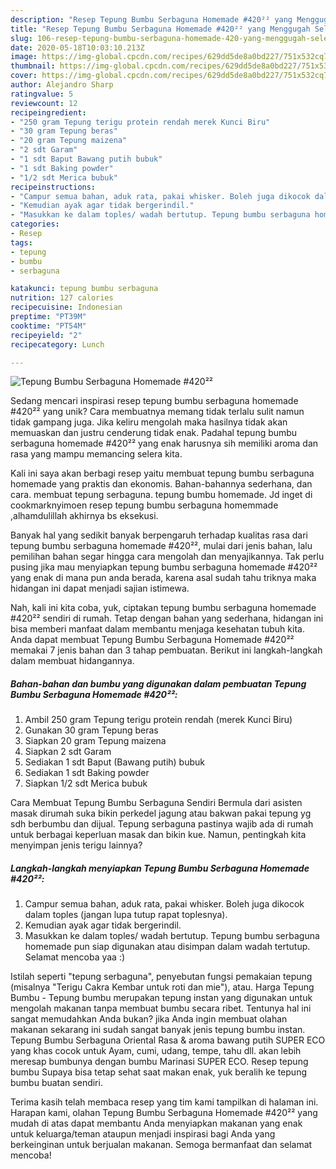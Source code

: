 ```yaml
---
description: "Resep Tepung Bumbu Serbaguna Homemade #420²² yang Menggugah Selera"
title: "Resep Tepung Bumbu Serbaguna Homemade #420²² yang Menggugah Selera"
slug: 106-resep-tepung-bumbu-serbaguna-homemade-420-yang-menggugah-selera
date: 2020-05-18T10:03:10.213Z
image: https://img-global.cpcdn.com/recipes/629dd5de8a0bd227/751x532cq70/tepung-bumbu-serbaguna-homemade-420-foto-resep-utama.jpg
thumbnail: https://img-global.cpcdn.com/recipes/629dd5de8a0bd227/751x532cq70/tepung-bumbu-serbaguna-homemade-420-foto-resep-utama.jpg
cover: https://img-global.cpcdn.com/recipes/629dd5de8a0bd227/751x532cq70/tepung-bumbu-serbaguna-homemade-420-foto-resep-utama.jpg
author: Alejandro Sharp
ratingvalue: 5
reviewcount: 12
recipeingredient:
- "250 gram Tepung terigu protein rendah merek Kunci Biru"
- "30 gram Tepung beras"
- "20 gram Tepung maizena"
- "2 sdt Garam"
- "1 sdt Baput Bawang putih bubuk"
- "1 sdt Baking powder"
- "1/2 sdt Merica bubuk"
recipeinstructions:
- "Campur semua bahan, aduk rata, pakai whisker. Boleh juga dikocok dalam toples (jangan lupa tutup rapat toplesnya)."
- "Kemudian ayak agar tidak bergerindil."
- "Masukkan ke dalam toples/ wadah bertutup. Tepung bumbu serbaguna homemade pun siap digunakan atau disimpan dalam wadah tertutup. Selamat mencoba yaa :)"
categories:
- Resep
tags:
- tepung
- bumbu
- serbaguna

katakunci: tepung bumbu serbaguna 
nutrition: 127 calories
recipecuisine: Indonesian
preptime: "PT39M"
cooktime: "PT54M"
recipeyield: "2"
recipecategory: Lunch

---
```



![Tepung Bumbu Serbaguna Homemade #420²²](https://img-global.cpcdn.com/recipes/629dd5de8a0bd227/751x532cq70/tepung-bumbu-serbaguna-homemade-420-foto-resep-utama.jpg)

Sedang mencari inspirasi resep tepung bumbu serbaguna homemade #420²² yang unik? Cara membuatnya memang tidak terlalu sulit namun tidak gampang juga. Jika keliru mengolah maka hasilnya tidak akan memuaskan dan justru cenderung tidak enak. Padahal tepung bumbu serbaguna homemade #420²² yang enak harusnya sih memiliki aroma dan rasa yang mampu memancing selera kita.

Kali ini saya akan berbagi resep yaitu membuat tepung bumbu serbaguna homemade yang praktis dan ekonomis. Bahan-bahannya sederhana, dan cara. membuat tepung serbaguna. tepung bumbu homemade. Jd inget di cookmarknyimoen resep tepung bumbu serbaguna homemmade ,alhamdulillah akhirnya bs eksekusi.

Banyak hal yang sedikit banyak berpengaruh terhadap kualitas rasa dari tepung bumbu serbaguna homemade #420²², mulai dari jenis bahan, lalu pemilihan bahan segar hingga cara mengolah dan menyajikannya. Tak perlu pusing jika mau menyiapkan tepung bumbu serbaguna homemade #420²² yang enak di mana pun anda berada, karena asal sudah tahu triknya maka hidangan ini dapat menjadi sajian istimewa.


Nah, kali ini kita coba, yuk, ciptakan tepung bumbu serbaguna homemade #420²² sendiri di rumah. Tetap dengan bahan yang sederhana, hidangan ini bisa memberi manfaat dalam membantu menjaga kesehatan tubuh kita. Anda dapat membuat Tepung Bumbu Serbaguna Homemade #420²² memakai 7 jenis bahan dan 3 tahap pembuatan. Berikut ini langkah-langkah dalam membuat hidangannya.

<!--inarticleads1-->

##### Bahan-bahan dan bumbu yang digunakan dalam pembuatan Tepung Bumbu Serbaguna Homemade #420²²:

1. Ambil 250 gram Tepung terigu protein rendah (merek Kunci Biru)
1. Gunakan 30 gram Tepung beras
1. Siapkan 20 gram Tepung maizena
1. Siapkan 2 sdt Garam
1. Sediakan 1 sdt Baput (Bawang putih) bubuk
1. Sediakan 1 sdt Baking powder
1. Siapkan 1/2 sdt Merica bubuk


Cara Membuat Tepung Bumbu Serbaguna Sendiri Bermula dari asisten masak dirumah suka bikin perkedel jagung atau bakwan pakai tepung yg sdh berbumbu dan dijual. Tepung serbaguna pastinya wajib ada di rumah untuk berbagai keperluan masak dan bikin kue. Namun, pentingkah kita menyimpan jenis terigu lainnya? 

<!--inarticleads2-->

##### Langkah-langkah menyiapkan Tepung Bumbu Serbaguna Homemade #420²²:

1. Campur semua bahan, aduk rata, pakai whisker. Boleh juga dikocok dalam toples (jangan lupa tutup rapat toplesnya).
1. Kemudian ayak agar tidak bergerindil.
1. Masukkan ke dalam toples/ wadah bertutup. Tepung bumbu serbaguna homemade pun siap digunakan atau disimpan dalam wadah tertutup. Selamat mencoba yaa :)


Istilah seperti &#34;tepung serbaguna&#34;, penyebutan fungsi pemakaian tepung (misalnya &#34;Terigu Cakra Kembar untuk roti dan mie&#34;), atau. Harga Tepung Bumbu - Tepung bumbu merupakan tepung instan yang digunakan untuk mengolah makanan tanpa membuat bumbu secara ribet. Tentunya hal ini sangat memudahkan Anda bukan? jika Anda ingin membuat olahan makanan sekarang ini sudah sangat banyak jenis tepung bumbu instan. Tepung Bumbu Serbaguna Oriental Rasa &amp; aroma bawang putih SUPER ECO yang khas cocok untuk Ayam, cumi, udang, tempe, tahu dll. akan lebih meresap bumbunya dengan bumbu Marinasi SUPER ECO. Resep tepung bumbu Supaya bisa tetap sehat saat makan enak, yuk beralih ke tepung bumbu buatan sendiri. 

Terima kasih telah membaca resep yang tim kami tampilkan di halaman ini. Harapan kami, olahan Tepung Bumbu Serbaguna Homemade #420²² yang mudah di atas dapat membantu Anda menyiapkan makanan yang enak untuk keluarga/teman ataupun menjadi inspirasi bagi Anda yang berkeinginan untuk berjualan makanan. Semoga bermanfaat dan selamat mencoba!
